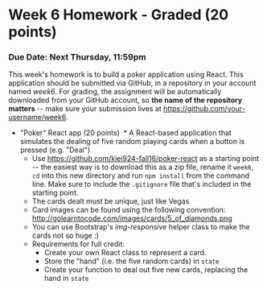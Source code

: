 # Week 6 Homework - Graded (20 points)

### Due Date: Next Thursday, 11:59pm

This week's homework is to build a poker application using React. This application should be submitted via GitHub, in a repository in your account named *week6*. For grading, the assignment will be automatically downloaded from your GitHub account, so **the name of the repository matters** -- make sure your submission lives at https://github.com/your-username/week6.

* "Poker" React app (20 points)
  * A React-based application that simulates the dealing of five random playing cards when a button is pressed (e.g. "Deal")
  * Use https://github.com/kiei924-fall16/poker-react as a starting point -- the easiest way is to download this as a zip file, rename it `week6`, `cd` into this new directory and run `npm install` from the command line. Make sure to include the `.gitignore` file that's included in the starting point.
  * The cards dealt must be unique, just like Vegas
  * Card images can be found using the following convention: http://golearntocode.com/images/cards/5_of_diamonds.png
  * You can use Bootstrap's *img-responsive* helper class to make the cards not so huge :)
  * Requirements for full credit:
    * Create your own React class to represent a card.
    * Store the "hand" (i.e. the five random cards) in `state`
    * Create your function to deal out five new cards, replacing the hand in `state`
